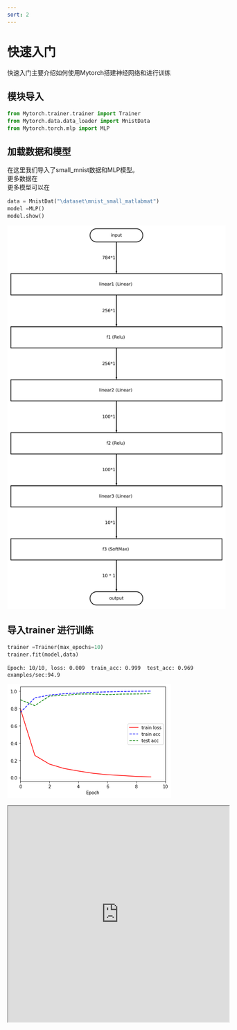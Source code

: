 ```yaml
---
sort: 2
---
```


# 快速入门
快速入门主要介绍如何使用Mytorch搭建神经网络和进行训练
## 模块导入
```  python
from Mytorch.trainer.trainer import Trainer
from Mytorch.data.data_loader import MnistData
from Mytorch.torch.mlp import MLP
```

## 加载数据和模型
在这里我们导入了small_mnist数据和MLP模型。  
更多数据在  
更多模型可以在  

``` python
data = MnistDat("\dataset\mnist_small_matlabmat")
model =MLP()
model.show()
``` 
![mlp](../pictures/mlp.svg)

## 导入trainer 进行训练
``` python
trainer =Trainer(max_epochs=10)
trainer.fit(model,data)
``` 
```
Epoch: 10/10, loss: 0.009  train_acc: 0.999  test_acc: 0.969  examples/sec:94.9 
```
![output](../pictures/mlp_output.png)
<iframe height=498 width=510 src="https://www.bilibili.com/video/BV1E14y1n7dh/?vd_source=77f197efc9e66a13ad8a2235a6cb34be">
